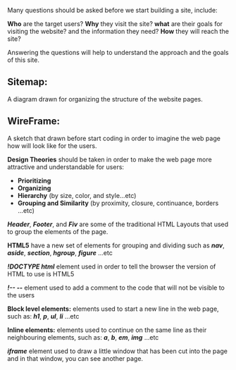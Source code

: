 Many questions should be asked before we start building a site, include:

**Who** are the target users? 
**Why** they visit the site? **what** are their goals for visiting the website? and the information they need?
**How** they will reach the site?

Answering the questions will help to understand the approach and the goals of this site.

## Sitemap: 
A diagram drawn for organizing the structure of the website pages.

## WireFrame: 
A sketch that drawn before start coding in order to imagine the web page how will look like for the users.

**Design Theories** should be taken in order to make the web page more attractive and understandable for users:

* **Prioritizing**
* **Organizing**
* **Hierarchy** (by size, color, and style...etc)
* **Grouping and Similarity** (by proximity, closure, continuance, borders ...etc)



***Header***, ***Footer***, and ***Fiv*** are some of the traditional HTML Layouts that used to group the elements of the page.

**HTML5** have a new set of elements for grouping and dividing such as ***nav***, ***aside***, ***section***, ***hgroup***, ***figure*** ...etc



***!DOCTYPE html*** element used in order to tell the browser the version of HTML to use is HTML5

***!-- --*** element used to add a comment to the code that will not be visible to the users

**Block level elements:** elements used to start a new line in the web page, such as: ***h1***, ***p***, ***ul***, ***li*** …etc

**Inline elements:** elements used to continue on the same line as their neighbouring elements, such as: ***a***, ***b***, ***em***, ***img*** ...etc

***iframe*** element used to draw a little window that has been cut into the page and in that window, you can see another page.